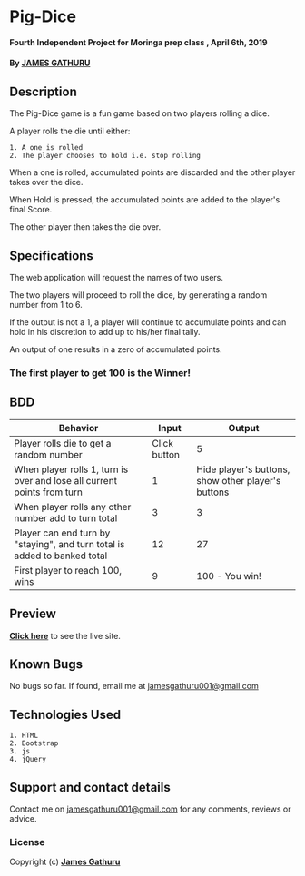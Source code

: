 # Pig-Dice
#### Fourth Independent Project for Moringa prep class , April 6th, 2019
#### By **[JAMES GATHURU](https://github.com/jamesgathuru001)**

## Description
The Pig-Dice game is a fun game based on two players rolling a dice.

A player rolls the die until either:

    1. A one is rolled
    2. The player chooses to hold i.e. stop rolling

When a one is rolled, accumulated points are discarded and the other player takes over the dice.

When Hold is pressed, the accumulated points are added to the player's final Score.

The other player then takes the die over.

## Specifications
The web application will request the names of two users.

The two players will proceed to roll the dice, by generating a random number from 1 to 6.

If the output is not a 1, a player will continue to accumulate points and can hold in his discretion to add up to his/her final tally.

An output of one results in a zero of accumulated points.

### The first player to get 100 is the Winner!
## BDD
| Behavior                                       |  Input | Output    |
 | ---------------------------------------------- | ------ | --------- |
 | Player rolls die to get a random number    | Click button      | 5      |
 | When player rolls 1, turn is over and lose all current points from turn  | 1 | Hide player's buttons, show other player's buttons  |
 | When player rolls any other number add to turn total | 3     | 3  |
 | Player can end turn by "staying", and turn total is added to banked total        | 12      | 27         |
 | First player to reach 100, wins     | 9      | 100 - You win!       |
## Preview
**[Click here](https://jamesgathuru001.github.io/pig-dice/)** to see the live site.

## Known Bugs
No bugs so far. If found, email me at jamesgathuru001@gmail.com

## Technologies Used
    1. HTML
    2. Bootstrap
    3. js
    4. jQuery

## Support and contact details
Contact me on jamesgathuru001@gmail.com for any comments, reviews or advice.

### License
Copyright (c) **[James Gathuru](https://github.com/jamesgathuru001/Jemo/wiki)**
